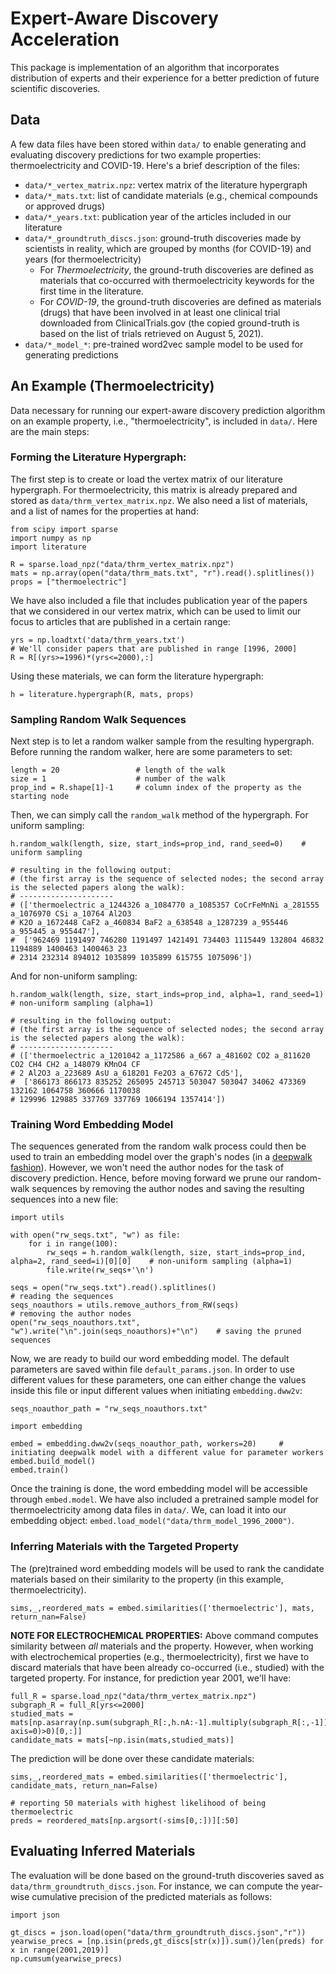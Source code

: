 # Expert-Aware Discovery Acceleration
This package is implementation of an algorithm that incorporates distribution of experts and their experience for a better prediction of future scientific discoveries.

## Data
A few data files have been stored within `data/` to enable generating and evaluating discovery predictions for two example properties: thermoelectricity and COVID-19. Here's a brief description of the files:

* `data/*_vertex_matrix.npz`: vertex matrix of the literature hypergraph
* `data/*_mats.txt`: list of candidate materials (e.g., chemical compounds or approved drugs)
* `data/*_years.txt`: publication year of the articles included in our literature
* `data/*_groundtruth_discs.json`: ground-truth discoveries made by scientists in reality, which are grouped by months (for COVID-19) and years (for thermoelectricity)
    * For *Thermoelectricity*, the ground-truth discoveries are defined as materials that co-occurred with thermoelectricity keywords for the first time in the literature.
    * For *COVID-19*, the ground-truth discoveries are defined as materials (drugs) that have been involved in at least one clinical trial downloaded from ClinicalTrials.gov (the copied ground-truth is based on the list of trials retrieved on August 5, 2021).
* `data/*_model_*`: pre-trained word2vec sample model to be used for generating predictions

## An Example (Thermoelectricity)
Data necessary for running our expert-aware discovery prediction algorithm on an example property, i.e., "thermoelectricity", is included in `data/`. 
Here are the main steps:

### Forming the Literature Hypergraph:
The first step is to create or load the vertex matrix of our literature hypergraph. For thermoelectricity, this matrix is already prepared and stored as 
`data/thrm_vertex_matrix.npz`. We also need a list of materials, and a list of names for the properties at hand:
```
from scipy import sparse
import numpy as np
import literature

R = sparse.load_npz("data/thrm_vertex_matrix.npz")
mats = np.array(open("data/thrm_mats.txt", "r").read().splitlines())
props = ["thermoelectric"]
```
We have also included a file that includes publication year of the papers that we considered in our vertex matrix, which can be used to limit our focus to 
articles that are published in a certain range:
```
yrs = np.loadtxt('data/thrm_years.txt')
# We'll consider papers that are published in range [1996, 2000]
R = R[(yrs>=1996)*(yrs<=2000),:]
```
Using these materials, we can form the literature hypergraph:
```
h = literature.hypergraph(R, mats, props)
```

### Sampling Random Walk Sequences
Next step is to let a random walker sample from the resulting hypergraph. Before running the random walker, here are some parameters to set:
```
length = 20                 # length of the walk
size = 1                    # number of the walk
prop_ind = R.shape[1]-1     # column index of the property as the starting node 
```
Then, we can simply call the `random_walk` method of the hypergraph. For uniform sampling:
```
h.random_walk(length, size, start_inds=prop_ind, rand_seed=0)    # uniform sampling

# resulting in the following output: 
# (the first array is the sequence of selected nodes; the second array is the selected papers along the walk):
# ---------------------
# (['thermoelectric a_1244326 a_1084770 a_1085357 CoCrFeMnNi a_281555 a_1076970 CSi a_10764 Al2O3
# K2O a_1672448 CaF2 a_460834 BaF2 a_638548 a_1287239 a_955446 a_955445 a_955447'],
#  ['962469 1191497 746280 1191497 1421491 734403 1115449 132804 46832 1194889 1400463 1400463 23
# 2314 232314 894012 1035899 1035899 615755 1075096'])
```
And for non-uniform sampling:
```
h.random_walk(length, size, start_inds=prop_ind, alpha=1, rand_seed=1)    # non-uniform sampling (alpha=1)

# resulting in the following output:  
# (the first array is the sequence of selected nodes; the second array is the selected papers along the walk):
# ---------------------
# (['thermoelectric a_1201042 a_1172586 a_667 a_481602 CO2 a_811620 CO2 CH4 CH2 a_148079 KMnO4 CF
# 2 Al2O3 a_223689 AsU a_618201 Fe2O3 a_67672 CdS'],
#  ['866173 866173 835252 265095 245713 503047 503047 34062 473369 132162 1064758 360666 1170038
# 129996 129885 337769 337769 1066194 1357414'])
```

### Training Word Embedding Model
The sequences generated from the random walk process could then be used to train an embedding model over the graph's nodes (in a [deepwalk fashion](http://www.perozzi.net/publications/14_kdd_deepwalk.pdf)). However, we won't need the author nodes for the task of discovery prediction. Hence, before moving forward we prune our random-walk sequences by removing the author nodes and saving the resulting sequences into a new file:
```
import utils 

with open("rw_seqs.txt", "w") as file:
    for i in range(100):
        rw_seqs = h.random_walk(length, size, start_inds=prop_ind, alpha=2, rand_seed=i)[0][0]    # non-uniform sampling (alpha=1)
        file.write(rw_seqs+'\n')

seqs = open("rw_seqs.txt").read().splitlines()                              # reading the sequences
seqs_noauthors = utils.remove_authors_from_RW(seqs)                         # removing the author nodes
open("rw_seqs_noauthors.txt", "w").write("\n".join(seqs_noauthors)+"\n")    # saving the pruned sequences
```

Now, we are ready to build our word embedding model. The default parameters are saved within file `default_params.json`. In order to use different values for these parameters, one can either change the values inside this file or input different values when initiating `embedding.dww2v`:
```
seqs_noauthor_path = "rw_seqs_noauthors.txt"

import embedding

embed = embedding.dww2v(seqs_noauthor_path, workers=20)     # initiating deepwalk model with a different value for parameter workers
embed.build_model()
embed.train()
```
Once the training is done, the word embedding model will be accessible through `embed.model`. We have also included a pretrained sample model for thermoelectricity among data files in `data/`. We, can load it into our embedding object: `embed.load_model("data/thrm_model_1996_2000")`.


### Inferring Materials with the Targeted Property
The (pre)trained word embedding models will be used to rank the candidate materials based on their similarity to the property (in this example, thermoelectricity). 
```
sims,_,reordered_mats = embed.similarities(['thermoelectric'], mats, return_nan=False)
```

**NOTE FOR ELECTROCHEMICAL PROPERTIES:** Above command computes similarity between *all* materials and the property. However, when working with electrochemical properties (e.g., thermoelectricity), first we have to discard materials that have been already co-occurred (i.e., studied) with the targeted property. For instance, for prediction year 2001, we'll have:
```
full_R = sparse.load_npz("data/thrm_vertex_matrix.npz")
subgraph_R = full_R[yrs<=2000]
studied_mats = mats[np.asarray(np.sum(subgraph_R[:,h.nA:-1].multiply(subgraph_R[:,-1]), axis=0)>0)[0,:]]
candidate_mats = mats[~np.isin(mats,studied_mats)]
```

The prediction will be done over these candidate materials:
```
sims,_,reordered_mats = embed.similarities(['thermoelectric'], candidate_mats, return_nan=False)

# reporting 50 materials with highest likelihood of being thermoelectric
preds = reordered_mats[np.argsort(-sims[0,:])][:50]
```

## Evaluating Inferred Materials
The evaluation will be done based on the ground-truth discoveries saved as `data/thrm_groundtruth_discs.json`. For instance, we can compute the year-wise cumulative precision of the predicted materials as follows:
```
import json

gt_discs = json.load(open("data/thrm_groundtruth_discs.json","r")) 
yearwise_precs = [np.isin(preds,gt_discs[str(x)]).sum()/len(preds) for x in range(2001,2019)]
np.cumsum(yearwise_precs)
```
